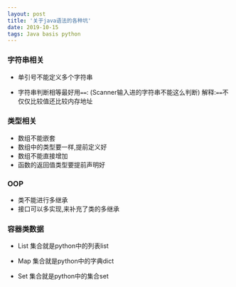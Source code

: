 ```yaml
---
layout: post
title: '关于java语法的各种坑'
date: 2019-10-15
tags: Java basis python
---
```


### 字符串相关
- 单引号不能定义多个字符串

- 字符串判断相等最好用`==`:
    (Scanner输入进的字符串不能这么判断)
    解释:`==`不仅仅比较值还比较内存地址

### 类型相关

- 数组不能嵌套
- 数组中的类型要一样,提前定义好
- 数组不能直接增加
- 函数的返回值类型要提前声明好

### OOP
- 类不能进行多继承
- 接口可以多实现,来补充了类的多继承

### 容器类数据

- List 集合就是python中的列表list

- Map 集合就是python中的字典dict

- Set 集合就是python中的集合set


